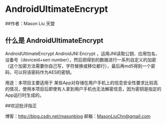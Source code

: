 
# AndroidUltimateEncrypt



##作者：Mason Liu           天盟

## 什么是 AndroidUltimateEncrypt

AndroidUltimateEncrypt AndroidJNI Encrypt ，运用JNI读取公钥、应用包名、设备号（deviceid+seri  number），然后把得到的数据进行一系列自定义的加密（这个加密方法需要你自己写，字符替换或移位都行），最后再md5得到一个密码，可以将该密码作为AES的密钥。

用途：本项目主要适用于 某些App对存储在用户手机上的信息安全性要求比较高的情况，使用本项目后即使有人拿到用户手机也无法解密信息，因为密钥是指定的App运行时生成的。



##欢迎批评指正

博客：http://blog.csdn.net/masonblog
邮箱：MasonLiuChn@gmail.com








